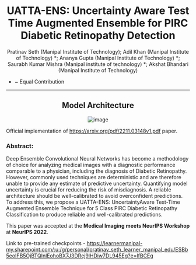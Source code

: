 <div align="center">
  
# UATTA-ENS: Uncertainty Aware Test Time Augmented Ensemble for PIRC Diabetic Retinopathy Detection
 Pratinav Seth (Manipal Institute of Technology); Adil Khan (Manipal Institute of Technology) *; Ananya Gupta (Manipal Institute of Technology) *; Saurabh  Kumar Mishra (Manipal institute of technology) *; Akshat Bhandari (Manipal Institute of Technology)
</div>

* ~ Equal Contribution
--------------------------------------------------------------------------------------------

<div align="center">

## Model Architecture 

![image](https://user-images.githubusercontent.com/72119231/205221169-553505fd-7b5b-4070-9e27-f85547f60929.png)

</div>

Official implementation of https://arxiv.org/pdf/2211.03148v1.pdf paper.

### Abstract:

Deep Ensemble Convolutional Neural Networks has become a methodology of choice for analyzing medical images with a diagnostic performance comparable to
a physician, including the diagnosis of Diabetic Retinopathy. However, commonly used techniques are deterministic and are therefore unable to provide any estimate of predictive uncertainty. Quantifying model uncertainty is crucial for reducing the risk of misdiagnosis. A reliable architecture should be well-calibrated to avoid overconfident predictions. To address this, we propose a UATTA-ENS: UncertaintyAware Test-Time Augmented Ensemble Technique for 5 Class PIRC Diabetic Retinopathy Classification to produce reliable and well-calibrated predictions.


This paper was accepted at the **Medical Imaging meets NeurIPS Workshop** at **NeurIPS 2022**. <br>

Link to pre-trained checkpoints - https://learnermanipal-my.sharepoint.com/:u:/g/personal/pratinav_seth_learner_manipal_edu/ESBb5eoIFB5OjBTQInlEohoBX7J3DRej9lHDiw7DL945Eg?e=lfBCEg 
